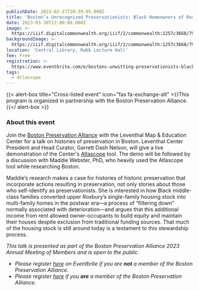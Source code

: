 ```yaml
---
publishDate: 2023-02-27T20:39:05.000Z
title: 'Boston’s Unrecognized Preservationists: Black Homeowners of Roxbury'
date: 2023-03-30T22:00:00.000Z
image: >-
  https://iiif.digitalcommonwealth.org/iiif/2/commonwealth:1257c3668/798,1030,6279,3853/2000,/0/default.jpg
backgroundImage: >-
  https://iiif.digitalcommonwealth.org/iiif/2/commonwealth:1257c3668/798,1030,6279,3853/2000,/0/default.jpg
location: 'Central Library, Rabb Lecture Hall'
fee: Free
registration: >-
  https://www.eventbrite.com/e/bostons-unwitting-preservationists-black-homeowners-of-roxbury-tickets-565564708267
tags:
  - Atlascope
---
```


{{< alert-box title="Cross-listed event" icon="fas fa-exchange-alt" >}}This program is organized in partnership with the Boston Preservation Alliance.{{</ alert-box >}}

### About this event

Join the [Boston Preservation Alliance](https://www.bostonpreservation.org/) with the Leventhal Map & Education Center for a talk on histories of preservation in Boston. Leventhal Center President and Head Curator, Garrett Dash Nelson, will give a live demonstration of the Center's [Atlascope](https://www.atlascope.org/) tool. The demo will be followed by a discussion with Maddie Webster, PhD, who heavily used the Atlascope tool while researching Boston.

Maddie’s research makes a case for histories of historic preservation that incorporate actions resulting in preservation, not only stories about those who self-identify as preservationists. She is interested in how Black middle-class families converted upper Roxbury’s single-family housing stock into multi-family homes in the postwar era—a process of “filtering down” normally associated with deterioration—and argues that this additional income from rent allowed owner-occupants to build equity and maintain their houses despite exclusion from traditional funding sources. That much of the housing stock is still around today is a testament to this stewardship process.

*This talk is presented as part of the Boston Preservation Alliance 2023 Annual Meeting of Members and is open to the public.*

* *Please register* *[here](https://www.eventbrite.com/e/bostons-unwitting-preservationists-black-homeowners-of-roxbury-tickets-565564708267)* *on Eventbrite if you are **not** a member of the Boston Preservation Alliance.*
* *Please register* *[here](https://bostonpreservation.org/annual/2023)* *if you **are** a member of the Boston Preservation Alliance.*
